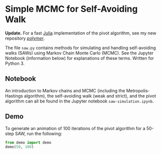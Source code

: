# Simple MCMC for Self-Avoiding Walk

**Update.** For a fast [Julia](https://julialang.org) implementation of the pivot algorithm, see my new repository [*polymer*](https://github.com/bencwallace/polymer).

The file `saw.py` contains methods for simulating and handling self-avoiding walks (SAWs) using Markov Chain Monte Carlo (MCMC).
See the Jupyter Notebook (information below) for explanations of these terms.
Written for Python 3.

## Notebook

An introduction to Markov chains and MCMC (including the Metropolis-Hastings algorithm),
the self-avoiding walk (weak and strict), and the pivot algorithm can all be found in the
Jupyter notebook `saw-simulation.ipynb`.

## Demo

To generate an animation of 100 iterations of the pivot algorithm for a 50-step SAW, run the following:
```python
from demo import demo
demo(50, 100)
```

